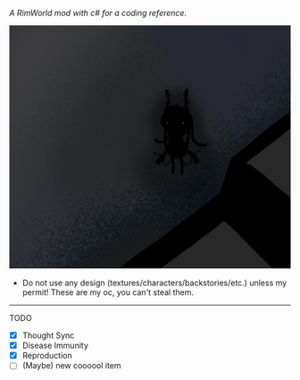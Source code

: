 *A RimWorld mod with c# for a coding reference.*

![Sirenidae.png](About/Preview.png)

- Do not use any design (textures/characters/backstories/etc.) unless my permit! These are my oc, you can't steal them.

***
TODO
- [x] Thought Sync
- [x] Disease Immunity
- [x] Reproduction
- [ ] \(Maybe) new coooool item
